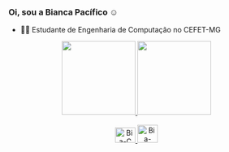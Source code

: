 ### Oi, sou a Bianca Pacífico ☺️

- 👩‍💻 Estudante de Engenharia de Computação no CEFET-MG

<div align="center">
  <a href="https://github.com/biapacifico">
  <img height="145em" src="https://github-readme-stats.vercel.app/api?username=biapacifico&show_icons=true&theme=onedark&include_all_commits=true&count_private=true"/>
  <img height="145em" src="https://github-readme-stats.vercel.app/api/top-langs/?username=biapacifico&layout=compact&langs_count=7&theme=onedark"/>
</div>
<br>
<div align="center">
  <img alt="Bia-C" height="30" width="40" src="https://cdn.jsdelivr.net/gh/devicons/devicon/icons/c/c-original.svg"/>
  <img alt="Bia-Java" height="35" width="40" src="https://cdn.jsdelivr.net/gh/devicons/devicon/icons/java/java-original.svg"/>        
</div>
